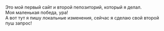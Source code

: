 Это мой первый сайт и второй пепозиторий, который я делал.
<br>Моя маленькая победа, ура!
<br>А вот тут я пишу локальные изменения, сейчас я сделаю свой второй пуш запрос!
